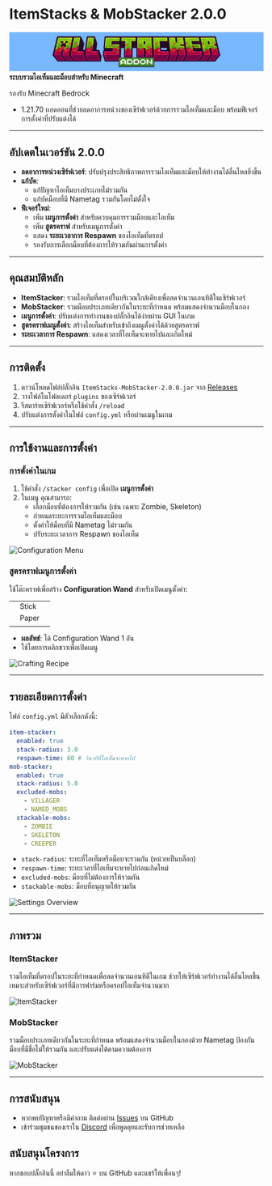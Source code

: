 # ItemStacks & MobStacker 2.0.0

![Plugin Banner](https://github.com/PUKAN223/AllStacker-Addons/blob/2.0.0-release/resource/banner.png?raw=true)  
**ระบบรวมไอเท็มและม็อบสำหรับ Minecraft**  

รองรับ Minecraft Bedrock
  - 1.21.70
เเอดออนที่ช่วยลดอาการหน่วงของเซิร์ฟเวอร์ด้วยการรวมไอเท็มและม็อบ พร้อมฟีเจอร์การตั้งค่าที่ปรับแต่งได้

---

## อัปเดตในเวอร์ชัน 2.0.0
- **ลดอาการหน่วงเซิร์ฟเวอร์**: ปรับปรุงประสิทธิภาพการรวมไอเท็มและม็อบให้ทำงานได้ลื่นไหลยิ่งขึ้น
- **แก้บัค**:
  - แก้ปัญหาไอเท็มบางประเภทไม่รวมกัน
  - แก้บัคม็อบที่มี Nametag รวมกันโดยไม่ตั้งใจ
- **ฟีเจอร์ใหม่**:
  - เพิ่ม **เมนูการตั้งค่า** สำหรับควบคุมการรวมม็อบและไอเท็ม
  - เพิ่ม **สูตรคราฟ** สำหรับเมนูการตั้งค่า
  - แสดง **ระยะเวลาการ Respawn** ของไอเท็มที่ดรอป
  - รองรับการเลือกม็อบที่ต้องการให้รวมกันผ่านการตั้งค่า

---

## คุณสมบัติหลัก
- **ItemStacker**: รวมไอเท็มที่ดรอปในบริเวณใกล้เคียงเพื่อลดจำนวนเอนทิตีในเซิร์ฟเวอร์
- **MobStacker**: รวมม็อบประเภทเดียวกันในระยะที่กำหนด พร้อมแสดงจำนวนม็อบในกอง
- **เมนูการตั้งค่า**: ปรับแต่งการทำงานของปลั๊กอินได้ง่ายผ่าน GUI ในเกม
- **สูตรคราฟเมนูตั้งค่า**: สร้างไอเท็มสำหรับเข้าถึงเมนูตั้งค่าได้ด้วยสูตรคราฟ
- **ระยะเวลาการ Respawn**: แสดงเวลาที่ไอเท็มจะหายไปและเกิดใหม่

---

## การติดตั้ง
1. ดาวน์โหลดไฟล์ปลั๊กอิน `ItemStacks-MobStacker-2.0.0.jar` จาก [Releases](#)
2. วางไฟล์ในโฟลเดอร์ `plugins` ของเซิร์ฟเวอร์
3. รีสตาร์ทเซิร์ฟเวอร์หรือใช้คำสั่ง `/reload`
4. ปรับแต่งการตั้งค่าในไฟล์ `config.yml` หรือผ่านเมนูในเกม

---

## การใช้งานและการตั้งค่า
### การตั้งค่าในเกม
1. ใช้คำสั่ง `/stacker config` เพื่อเปิด **เมนูการตั้งค่า**
2. ในเมนู คุณสามารถ:
   - เลือกม็อบที่ต้องการให้รวมกัน (เช่น เฉพาะ Zombie, Skeleton)
   - กำหนดระยะการรวมไอเท็มและม็อบ
   - ตั้งค่าให้ม็อบที่มี Nametag ไม่รวมกัน
   - ปรับระยะเวลาการ Respawn ของไอเท็ม

![Configuration Menu](https://via.placeholder.com/600x300.png?text=Configuration+Menu)

### สูตรคราฟเมนูการตั้งค่า
ใช้โต๊ะคราฟเพื่อสร้าง **Configuration Wand** สำหรับเปิดเมนูตั้งค่า:

|   |   |   |
|---|---|---|
|   | Stick |   |
|   | Paper |   |
|   |   |   |

- **ผลลัพธ์**: ได้ Configuration Wand 1 อัน
- ใช้โดยการคลิกขวาเพื่อเปิดเมนู

![Crafting Recipe](https://via.placeholder.com/400x200.png?text=Crafting+Recipe)

---

## รายละเอียดการตั้งค่า
ไฟล์ `config.yml` มีตัวเลือกดังนี้:
```yaml
item-stacker:
  enabled: true
  stack-radius: 3.0
  respawn-time: 60 # วินาทีที่ไอเท็มจะหายไป
mob-stacker:
  enabled: true
  stack-radius: 5.0
  excluded-mobs:
    - VILLAGER
    - NAMED_MOBS
  stackable-mobs:
    - ZOMBIE
    - SKELETON
    - CREEPER
```
- `stack-radius`: ระยะที่ไอเท็มหรือม็อบจะรวมกัน (หน่วยเป็นบล็อก)
- `respawn-time`: ระยะเวลาที่ไอเท็มจะหายไปก่อนเกิดใหม่
- `excluded-mobs`: ม็อบที่ไม่ต้องการให้รวมกัน
- `stackable-mobs`: ม็อบที่อนุญาตให้รวมกัน

![Settings Overview](https://via.placeholder.com/600x300.png?text=Settings+Overview)

---

## ภาพรวม
### ItemStacker
รวมไอเท็มที่ดรอปในระยะที่กำหนดเพื่อลดจำนวนเอนทิตีในเกม ช่วยให้เซิร์ฟเวอร์ทำงานได้ลื่นไหลขึ้น เหมาะสำหรับเซิร์ฟเวอร์ที่มีการฟาร์มหรือดรอปไอเท็มจำนวนมาก

![ItemStacker](https://via.placeholder.com/600x300.png?text=ItemStacker+In+Action)

### MobStacker
รวมม็อบประเภทเดียวกันในระยะที่กำหนด พร้อมแสดงจำนวนม็อบในกองด้วย Nametag ป้องกันม็อบที่มีชื่อไม่ให้รวมกัน และปรับแต่งได้ตามความต้องการ

![MobStacker](https://via.placeholder.com/600x300.png?text=MobStacker+In+Action)

---

## การสนับสนุน
- หากพบปัญหาหรือมีคำถาม ติดต่อผ่าน [Issues](#) บน GitHub
- เข้าร่วมชุมชนของเราใน [Discord](#) เพื่อพูดคุยและรับการช่วยเหลือ

## สนับสนุนโครงการ
หากชอบปลั๊กอินนี้ อย่าลืมให้ดาว ⭐ บน GitHub และแชร์ให้เพื่อนๆ!

